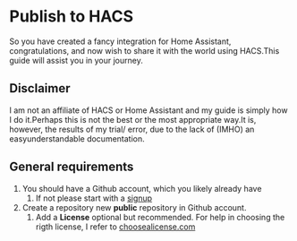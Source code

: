 # Publish to HACS
So you have created a fancy integration for Home Assistant, congratulations, and now wish to share it with the world using HACS.This guide will assist you in your journey.
## Disclaimer
I am not an affiliate of HACS or Home Assistant and my guide is simply how I do it.Perhaps this is not the best or the most appropriate way.It is, however, the results of my trial/ error, due to the lack of (IMHO) an easyunderstandable documentation.
## General requirements
1. You should have a Github account, which you likely already have
    1. If not please start with a [signup](https://github.com/signup?ref_cta=Sign+up&ref_loc=header+logged+out&ref_page=%2F&source=header-home)
2. Create a repository new **public** repository in Github account.
    1. Add a **License** optional but recommended. For help in choosing the rigth license, I refer to [choosealicense.com](https://choosealicense.com/)
